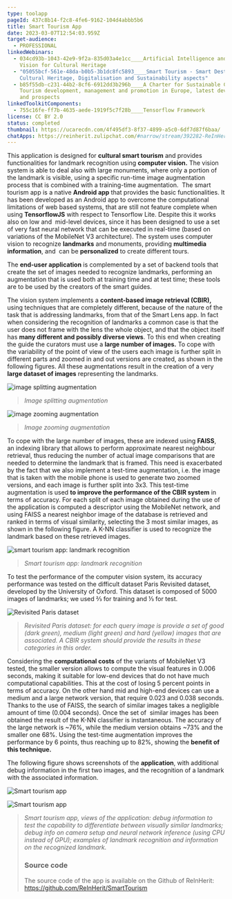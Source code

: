```yaml
---
type: toolapp
pageId: 437c8b14-f2c8-4fe6-9162-104d4abbb5b6
title: Smart Tourism App
date: 2023-03-07T12:54:03.959Z
target-audience:
  - PROFESSIONAL
linkedWebinars:
  - 034cd93b-1043-42e9-9f2a-835d03a4e1cc____Artificial Intelligence and Computer
    Vision for Cultural Heritage
  - "05055bcf-561e-48da-b0b5-3b1dc8fc5893____Smart Tourism - Smart Destinations:
    Cultural Heritage, Digitalisation and Sustainability aspects"
  - b85f55db-c231-44b2-8cf6-6912dd3b296b____A Charter for Sustainable Cultural
    Tourism development, management and promotion in Europe, latest developments
    and prospects
linkedToolkitComponents:
  - 755c16fe-ff7b-4635-aede-1919f5c7f28b____Tensorflow Framework
license: CC BY 2.0
status: completed
thumbnail: https://ucarecdn.com/4f495df3-8f37-4899-a5c0-6df7d87f6baa/
chatApps: https://reinherit.zulipchat.com/#narrow/stream/392282-ReInHerit-Applications-and-Toolkit/topic/Smart.20Tourism.20App
---
```

This application is designed for **cultural smart tourism** and provides functionalities for landmark recognition using **computer vision.** The vision system is able to deal also with large monuments, where only a portion of the landmark is visible, using a specific run-time image augmentation process that is combined with a training-time augmentation.  The smart tourism app is a native **Android app** that provides the basic functionalities. It has been developed as an Android app to overcome the computational limitations of web based systems, that are still not feature complete when using **TensorflowJS** with respect to Tensorflow Lite. Despite this it works also on low and  mid-level devices, since it has been designed to use a set of very fast neural network that can be executed in real-time (based on variations of the MobileNet V3 architecture). The system uses computer vision to recognize **landmarks** and monuments, providing **multimedia information**, and  can be **personalized** to create different tours.

The **end-user application** is complemented by a set of backend tools that create the set of images needed to recognize landmarks, performing an augmentation that is used both at training time and at test time; these tools are to be used by the creators of the smart guides.

The vision system implements a **content-based image retrieval (CBIR),** using techniques that are completely different, because of the nature of the task that is addressing landmarks, from that of the Smart Lens app. In fact when considering the recognition of landmarks a common case is that the user does not frame with the lens the whole object, and that the object itself has **many different and possibly diverse views**. To this end when creating the guide the curators must use a **large number of images.** To cope with the variability of the point of view of the users each image is further split in different parts and zoomed in and out versions are created, as shown in the following figures. All these augmentations result in the creation of a very **large dataset of images** representing the landmarks.

![image splitting augmentation](https://ucarecdn.com/96cde401-f599-4fdd-84a0-da1ce1b0d742/ "image splitting augmentation")

> *Image splitting augmentation*

![image zooming augmentation](https://ucarecdn.com/c7afd79a-b476-490b-8754-3bd4d3ec41f9/ "image zooming augmentation")

> *Image zooming augmentation*

To cope with the large number of images, these are indexed using **FAISS**, an indexing library that allows to perform approximate nearest neighbour retrieval, thus reducing the number of actual image comparisons that are needed to determine the landmark that is framed. This need is exacerbated by the fact that we also implement a test-time augmentation, i.e. the image that is taken with the mobile phone is used to generate two zoomed versions, and each image is further split into 3x3. This test-time augmentation is used **to improve the performance of the CBIR system** in terms of accuracy. For each split of each image obtained during the use of the application is computed a descriptor using the MobileNet network, and using FAISS a nearest neighbor image of the database is retrieved and ranked in terms of visual similarity, selecting the 3 most similar images, as shown in the following figure. A K-NN classifier is used to recognize the landmark based on these retrieved images.

![smart tourism app: landmark recognition](https://ucarecdn.com/b2207fb6-2dbd-4560-b4e0-fef415fa1535/ "smart tourism app: landmark recognition")

> *Smart tourism app: landmark recognition*

To test the performance of the computer vision system, its accuracy performance was tested on the difficult dataset Paris Revisited dataset, developed by the University of Oxford. This dataset is composed of 5000 images of landmarks; we used ⅔ for training and ⅓ for test.

![Revisited Paris dataset](https://ucarecdn.com/51a9476e-b72d-4a5a-ac99-53d77a3b6262/ "Revisited Paris dataset")

> *Revisited Paris dataset: for each query image is provide a set of good (dark green), medium (light green) and hard (yellow) images that are associated. A CBIR system should provide the results in these categories in this order.*

Considering the **computational costs** of the variants of MobileNet V3 tested, the smaller version allows to compute the visual features in 0.006 seconds, making it suitable for low-end devices that do not have much computational capabilities. This at the cost of losing 5 percent points in terms of accuracy. On the other hand mid and high-end devices can use a medium and a large network version, that require 0.023 and 0.038 seconds. Thanks to the use of FAISS, the search of similar images takes a negligible amount of time (0.004 seconds). Once the set of  similar images has been obtained the result of the K-NN classifier is instantaneous. The accuracy of the large network is \~76%, while the medium version obtains \~73% and the smaller one 68%. Using the test-time augmentation improves the performance by 6 points, thus reaching up to 82%, showing the **benefit of this technique.**

The following figure shows screenshots of the **application**, with additional debug information in the first two images, and the recognition of a landmark with the associated information.

![Smart tourism app](https://ucarecdn.com/121572b3-e191-405d-8dbd-212b186d0785/ "Smart tourism app")

![Smart tourism app](https://ucarecdn.com/5ad89dbe-6707-4aeb-8fe0-957cf4b07ba5/ "Smart tourism app")

> *Smart tourism app, views of the application: debug information to test the capability to differentiate between visually similar landmarks; debug info on camera setup and neural network inference (using CPU instead of GPU); examples of landmark recognition and information on the recognized landmark.*
>
> ### Source code
>
> The source code of the app is available on the Github of ReInHerit: <https://github.com/ReInHerit/SmartTourism>